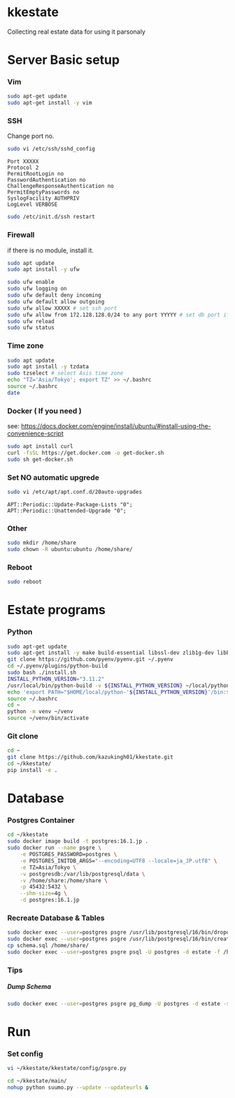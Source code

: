# kkestate
Collecting real estate data for using it parsonaly

# Server Basic setup

### Vim

```bash
sudo apt-get update
sudo apt-get install -y vim
```

### SSH

Change port no.

```bash
sudo vi /etc/ssh/sshd_config
```

```ssh
Port XXXXX
Protocol 2
PermitRootLogin no
PasswordAuthentication no
ChallengeResponseAuthentication no
PermitEmptyPasswords no
SyslogFacility AUTHPRIV
LogLevel VERBOSE
```

```bash
sudo /etc/init.d/ssh restart
```

### Firewall

if there is no module, install it.

```bash
sudo apt update
sudo apt install -y ufw
```

```bash
sudo ufw enable
sudo ufw logging on
sudo ufw default deny incoming
sudo ufw default allow outgoing
sudo ufw allow XXXXX # set ssh port
sudo ufw allow from 172.128.128.0/24 to any port YYYYY # set db port if you need
sudo ufw reload
sudo ufw status
```

### Time zone

```bash
sudo apt update
sudo apt install -y tzdata
sudo tzselect # select Asis time zone
echo "TZ='Asia/Tokyo'; export TZ" >> ~/.bashrc
source ~/.bashrc
date
```

### Docker ( If you need )

see: https://docs.docker.com/engine/install/ubuntu/#install-using-the-convenience-script

```bash
sudo apt install curl
curl -fsSL https://get.docker.com -o get-docker.sh
sudo sh get-docker.sh
```

### Set NO automatic upgrede

```bash
sudo vi /etc/apt/apt.conf.d/20auto-upgrades
```

```
APT::Periodic::Update-Package-Lists "0";
APT::Periodic::Unattended-Upgrade "0";
```

### Other

```bash
sudo mkdir /home/share
sudo chown -R ubuntu:ubuntu /home/share/
```

### Reboot

```bash
sudo reboot
```

# Estate programs

### Python

```bash
sudo apt-get update
sudo apt-get install -y make build-essential libssl-dev zlib1g-dev libbz2-dev libreadline-dev libsqlite3-dev wget curl llvm libncurses5-dev libncursesw5-dev xz-utils tk-dev libffi-dev liblzma-dev git iputils-ping net-tools cron rsyslog
git clone https://github.com/pyenv/pyenv.git ~/.pyenv
cd ~/.pyenv/plugins/python-build
sudo bash ./install.sh
INSTALL_PYTHON_VERSION="3.11.2"
/usr/local/bin/python-build -v ${INSTALL_PYTHON_VERSION} ~/local/python-${INSTALL_PYTHON_VERSION}
echo 'export PATH="$HOME/local/python-'${INSTALL_PYTHON_VERSION}'/bin:$PATH"' >> ~/.bashrc
source ~/.bashrc
cd ~
python -m venv ~/venv
source ~/venv/bin/activate
```

### Git clone

```bash
cd ~
git clone https://github.com/kazukingh01/kkestate.git
cd ~/kkestate/
pip install -e .
```

# Database

### Postgres Container

```bash
cd ~/kkestate
sudo docker image build -t postgres:16.1.jp .
sudo docker run --name psgre \
    -e POSTGRES_PASSWORD=postgres \
    -e POSTGRES_INITDB_ARGS="--encoding=UTF8 --locale=ja_JP.utf8" \
    -e TZ=Asia/Tokyo \
    -v postgresdb:/var/lib/postgresql/data \
    -v /home/share:/home/share \
    -p 45432:5432 \
    --shm-size=4g \
    -d postgres:16.1.jp
```

### Recreate Database & Tables

```bash
sudo docker exec --user=postgres psgre /usr/lib/postgresql/16/bin/dropdb estate
sudo docker exec --user=postgres psgre /usr/lib/postgresql/16/bin/createdb --encoding=UTF8 --locale=ja_JP.utf8 --template=template0 --port 5432 estate
cp schema.sql /home/share/
sudo docker exec --user=postgres psgre psql -U postgres -d estate -f /home/share/schema.sql 
```

### Tips

##### Dump Schema

```bash
sudo docker exec --user=postgres psgre pg_dump -U postgres -d estate -s > ./schema.sql
```

# Run

### Set config

```bash
vi ~/kkestate/kkestate/config/psgre.py
```

```bash
cd ~/kkestate/main/
nohup python suumo.py --update --updateurls &
```